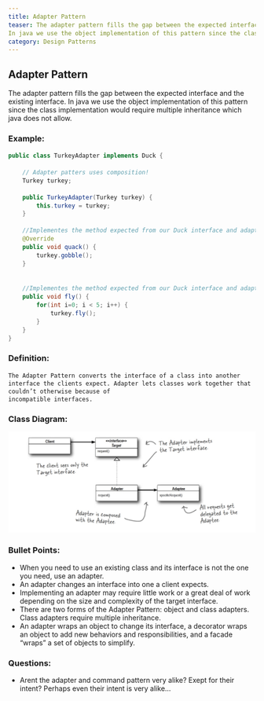 ```yaml
---
title: Adapter Pattern
teaser: The adapter pattern fills the gap between the expected interface and the existing interface.
In java we use the object implementation of this pattern since the class implementation would require multiple inheritance which java does not allow.
category: Design Patterns
---
```



## Adapter Pattern
The adapter pattern fills the gap between the expected interface and the existing interface.
In java we use the object implementation of this pattern since the class implementation would require multiple inheritance which java does not allow.

### Example:

```java
public class TurkeyAdapter implements Duck {

	// Adapter patters uses composition!
	Turkey turkey;
	
	public TurkeyAdapter(Turkey turkey) {
		this.turkey = turkey;
	}
	
	//Implementes the method expected from our Duck interface and adapts it to the turkey
	@Override
	public void quack() {
		turkey.gobble();
	}
	
	
	//Implementes the method expected from our Duck interface and adapts it to the turkey	@Override
	public void fly() {
		for(int i=0; i < 5; i++) {
			turkey.fly();
		}
	}
}
```

### Definition:
```
The Adapter Pattern converts the interface of a class into another interface the clients expect. Adapter lets classes work together that couldn’t otherwise because of
incompatible interfaces.
```

### Class Diagram:
![alt text](./AdapterPatternClassDiagram.jpeg "Class Diagram")

### Bullet Points:

* When you need to use an existing class and its interface is not the one you need, use an adapter.
* An adapter changes an interface into one a client expects.
* Implementing an adapter may require little work or a great deal of work depending on the size and complexity of the target interface.
* There are two forms of the Adapter Pattern: object and class adapters. Class adapters require multiple inheritance.
* An adapter wraps an object to change its interface, a decorator wraps an object to add new
behaviors and responsibilities, and a facade “wraps” a set of objects to simplify.


### Questions:
* Arent the adapter and command pattern very alike? Exept for their intent? Perhaps even their intent is very alike...
